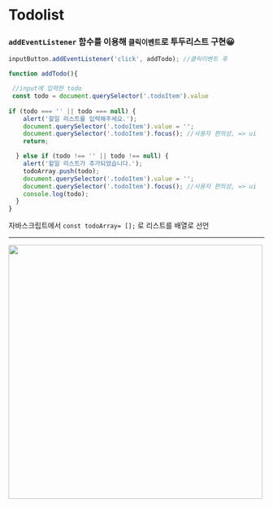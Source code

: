 # Todolist

### `addEventListener` 함수를 이용해 `클릭이벤트`로 투두리스트 구현😀

```javascript
inputButton.addEventListener('click', addTodo); //클릭이벤트 후

function addTodo(){

 //input에 입력한 todo
 const todo = document.querySelector('.todoItem').value
 
if (todo === '' || todo === null) {
    alert('할일 리스트를 입력해주세요.');
    document.querySelector('.todoItem').value = '';
    document.querySelector('.todoItem').focus(); //사용자 편의성, => ui
    return;

  } else if (todo !== '' || todo !== null) {
    alert('할일 리스트가 추가되었습니다.');
    todoArray.push(todo);
    document.querySelector('.todoItem').value = '';
    document.querySelector('.todoItem').focus(); //사용자 편의성, => ui
    console.log(todo);
  }
}

```

자바스크립트에서 `const todoArray= [];` 로 리스트를 배열로 선언   


---

<div>
<img src="https://user-images.githubusercontent.com/56811978/200451772-35459f36-d4a4-415e-8b46-48628bc39918.jpg" width="500">
</div>
